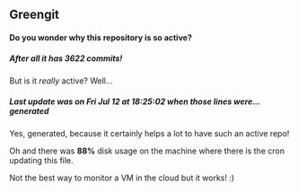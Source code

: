 ## Greengit

#### Do you wonder why this repository is so active?

##### After all it has 3622 commits!

But is it *really* active? Well...

##### Last update was on Fri Jul 12 at 18:25:02 when those lines were... generated

Yes, generated, because it certainly helps a lot to have such an active repo!

Oh and there was **88%** disk usage on the machine
where there is the cron updating this file.

Not the best way to monitor a VM in the cloud but it works! :)
